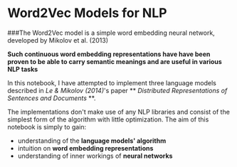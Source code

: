 # Word2Vec Models for NLP

###The Word2Vec model is a simple word embedding neural network, developed by Mikolov et al. (2013)

**Such continuous word embedding representations have have been proven to be able to carry semantic meanings and are useful in various NLP tasks**

In this notebook, I have attempted to implement three language models described in *Le & Mikolov (2014)*'s paper ** *Distributed Representations of Sentences and Documents* **.

The implementations don't make use of any NLP libraries and consist of the simplest form of the algorithm with little optimization.
The aim of this notebook is simply to gain:
* understanding of the **language models' algorithm**
* intuition on **word embedding representations**
* understanding of inner workings of **neural networks**
